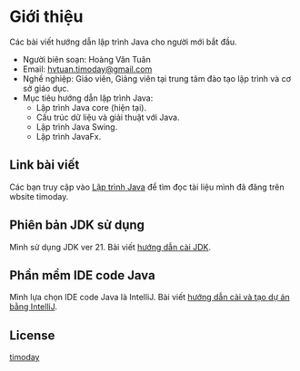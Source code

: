 # Giới thiệu
Các bài viết hướng dẫn lập trình Java cho người mới bắt đầu.
- Người biên soạn: Hoàng Văn Tuân
- Email: hvtuan.timoday@gmail.com
- Nghề nghiệp: Giáo viên, Giảng viên tại trung tâm đào tạo lập trình và cơ sở giáo dục.
- Mục tiêu hướng dẫn lập trình Java:
	- Lập trình Java core (hiện tại).
	- Cấu trúc dữ liệu và giải thuật với Java.
	- Lập trình Java Swing.
	- Lập trình JavaFx.
## Link bài viết
Các bạn truy cập vào [Lập trình Java](https://timoday.edu.vn/category/khoa-hoc/lap-trinh-java/) để tìm đọc tài liệu mình đã đăng trên wbsite timoday.
## Phiên bản JDK sử dụng
Mình sử dụng JDK ver 21. Bài viết [hướng dẫn cài JDK](https://timoday.edu.vn/bai-2-cai-dat-jdk-java-development-kit/).
## Phần mềm IDE code Java
Mình lựa chọn IDE code Java là IntelliJ. Bài viết [hướng dẫn cài và tạo dự án bằng IntelliJ](https://timoday.edu.vn/bai-4-tao-du-an-java-dau-tien-bang-java/).
## License
[timoday](https://timoday.edu.vn/)